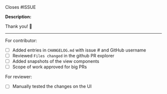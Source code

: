 Closes #ISSUE

**Description:**

<!-- Briefly describe what you're adding or fixing with this PR -->

Thank you! 🚀

---

For contributor:

- [ ] Added entries in `CHANGELOG.md` with issue # and GitHub username
- [ ] Reviewed `Files changed` in the github PR explorer
- [ ] Added snapshots of the view components
- [ ] Scope of work approved for big PRs

For reviewer:

- [ ] Manually tested the changes on the UI
